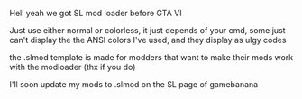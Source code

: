 Hell yeah we got SL mod loader before GTA VI

Just use either normal or colorless, it just depends of your cmd, some just can't display the the ANSI colors I've used, and they display as ulgy codes

the .slmod template is made for modders that want to make their mods work with the modloader (thx if you do)

I'll soon update my mods to .slmod on the SL page of gamebanana
